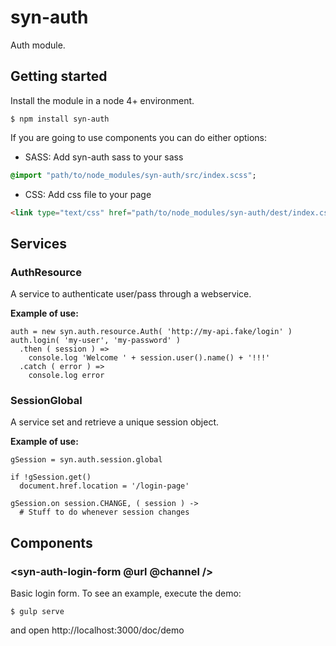 # syn-auth
Auth module.

## Getting started

Install the module in a node 4+ environment.
```
$ npm install syn-auth
```

If you are going to use components you can do either options:
* SASS: Add syn-auth sass to your sass
```sass
@import "path/to/node_modules/syn-auth/src/index.scss";
```
* CSS: Add css file to your page
```html
<link type="text/css" href="path/to/node_modules/syn-auth/dest/index.css" />
```

## Services

### AuthResource
A service to authenticate user/pass through a webservice.

**Example of use:**

```coffee-script
auth = new syn.auth.resource.Auth( 'http://my-api.fake/login' )
auth.login( 'my-user', 'my-password' )
  .then ( session ) =>
    console.log 'Welcome ' + session.user().name() + '!!!'
  .catch ( error ) =>
    console.log error
```

### SessionGlobal
A service set and retrieve a unique session object.

**Example of use:**

```coffee-script
gSession = syn.auth.session.global

if !gSession.get()
  document.href.location = '/login-page'
  
gSession.on session.CHANGE, ( session ) ->
  # Stuff to do whenever session changes

```



## Components

### &lt;syn-auth-login-form @url @channel /&gt;
Basic login form.
To see an example, execute the demo:

```
$ gulp serve
```

and open http://localhost:3000/doc/demo
